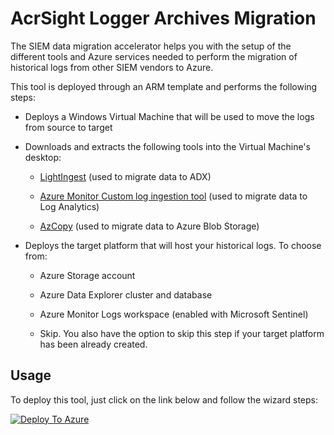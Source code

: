 # AcrSight Logger Archives Migration

The SIEM data migration accelerator helps you with the setup of the different tools and Azure services needed to perform the migration of historical logs from other SIEM vendors to Azure.

This tool is deployed through an ARM template and performs the following steps:

- Deploys a Windows Virtual Machine that will be used to move the logs from source to target

- Downloads and extracts the following tools into the Virtual Machine's desktop:

    + [LightIngest](https://docs.microsoft.com/azure/data-explorer/lightingest) (used to migrate data to ADX)

    + [Azure Monitor Custom log ingestion tool](https://github.com/Azure/Azure-Sentinel/tree/master/Tools/CustomLogsIngestion-DCE-DCR) (used to migrate data to Log Analytics)

    + [AzCopy](https://docs.microsoft.com/azure/storage/common/storage-use-azcopy-v10) (used to migrate data to Azure Blob Storage)

- Deploys the target platform that will host your historical logs. To choose from:

    + Azure Storage account
    
    + Azure Data Explorer cluster and database

    + Azure Monitor Logs workspace (enabled with Microsoft Sentinel)

    + Skip. You also have the option to skip this step if your target platform has been already created.

## Usage

To deploy this tool, just click on the link below and follow the wizard steps:

[![Deploy To Azure](https://aka.ms/deploytoazurebutton)](https://portal.azure.com/#create/Microsoft.Template/uri/https%3A%2F%2Fraw.githubusercontent.com%2Fjaviersoriano%2Fsiem-data-migration%2Fmaster%2Fazuredeploy.json/createUIDefinitionUri/https%3A%2F%2Fraw.githubusercontent.com%2Fjaviersoriano%2Fsiem-data-migration%2Fmaster%2FcreateUiDefinition.json)
